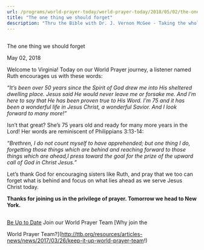 ```yaml
---
url: /programs/world-prayer-today/world-prayer-today/2018/05/02/the-one-thing-we-should-forget
title: "The one thing we should forget"
description: "Thru the Bible with Dr. J. Vernon McGee - Taking the whole Word to the whole world"
---
```







## 
 The one thing we should forget


May 02, 2018




Welcome to Virginia! Today on our World Prayer journey, a listener named Ruth encourages us with these words:


*“It’s been over 50 years since the Spirit of God drew me into His sheltered dwelling place. Jesus said He would never leave me or forsake me. And I’m here to say that He has been proven true to His Word. I’m 75 and it has been a wonderful life in Jesus Christ, a wonderful Savior. And I look forward to many more!”*


Isn’t that great? She’s 75 years old and ready for many more years in the Lord! Her words are reminiscent of Philippians 3:13-14: 


*“Brethren, I do not count myself to have apprehended; but one thing I do, forgetting those things which are behind and reaching forward to those things which are ahead,I press toward the goal for the prize of the upward call of God in Christ Jesus.”*


Let’s thank God for encouraging sisters like Ruth, and pray that we too can forget what is behind and focus on what lies ahead as we serve Jesus Christ today.


**Thanks for joining us in the privilege of prayer. Tomorrow we head to New York.** 







## 




[Be Up to Date](http://feeds.feedburner.com/WorldPrayerToday "World Prayer Today RSS Feed")
Join our World Prayer Team
[Why join the  

World Prayer Team?](http://ttb.org/resources/articles-news/news/2017/03/26/keep-it-up-world-prayer-team!)




